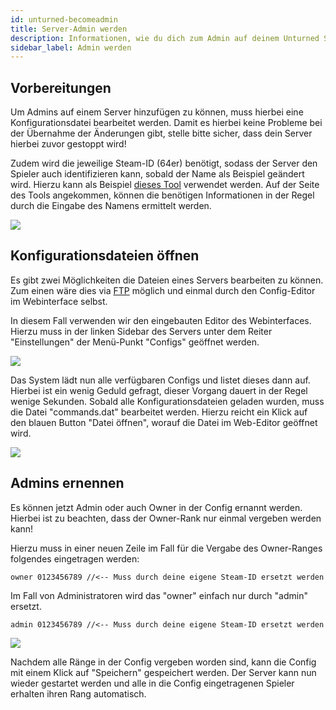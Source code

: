 ```yaml
---
id: unturned-becomeadmin
title: Server-Admin werden
description: Informationen, wie du dich zum Admin auf deinem Unturned Server von ZAP-Hosting machen kannst - ZAP-Hosting.com Dokumentation
sidebar_label: Admin werden
---
```


## Vorbereitungen

Um Admins auf einem Server hinzufügen zu können, muss hierbei eine Konfigurationsdatei bearbeitet werden. Damit es hierbei keine Probleme bei der Übernahme der Änderungen gibt, stelle bitte sicher, dass dein Server hierbei zuvor gestoppt wird!

Zudem wird die jeweilige Steam-ID (64er) benötigt, sodass der Server den Spieler auch identifizieren kann, sobald der Name als Beispiel geändert wird. Hierzu kann als Beispiel [dieses Tool](https://steamidfinder.com/) verwendet werden. Auf der Seite des Tools angekommen, können die benötigen Informationen in der Regel durch die Eingabe des Namens ermittelt werden.

![](https://screensaver01.zap-hosting.com/index.php/s/72YkRLBXE77NJQ5/preview)

## Konfigurationsdateien öffnen

Es gibt zwei Möglichkeiten die Dateien eines Servers bearbeiten zu können.
Zum einen wäre dies via [FTP](https://zap-hosting.com/guides/docs/de/gameserver_ftpaccess/) möglich und einmal durch den Config-Editor im Webinterface selbst.

In diesem Fall verwenden wir den eingebauten Editor des Webinterfaces.
Hierzu muss in der linken Sidebar des Servers unter dem Reiter "Einstellungen" der Menü-Punkt "Configs" geöffnet werden.

![](https://screensaver01.zap-hosting.com/index.php/s/GPTxWpmfYY9CKbd/preview)

Das System lädt nun alle verfügbaren Configs und listet dieses dann auf. Hierbei ist ein wenig Geduld gefragt, dieser Vorgang dauert in der Regel wenige Sekunden.
Sobald alle Konfigurationsdateien geladen wurden, muss die Datei "commands.dat" bearbeitet werden. Hierzu reicht ein Klick auf den blauen Button "Datei öffnen", worauf die Datei im Web-Editor geöffnet wird.

![](https://screensaver01.zap-hosting.com/index.php/s/4BFfETwJFDktBcX/preview)

## Admins ernennen

Es können jetzt Admin oder auch Owner in der Config ernannt werden.
Hierbei ist zu beachten, dass der Owner-Rank nur einmal vergeben werden kann!

Hierzu muss in einer neuen Zeile im Fall für die Vergabe des Owner-Ranges folgendes eingetragen werden:

`owner 0123456789 //<-- Muss durch deine eigene Steam-ID ersetzt werden`

Im Fall von Administratoren wird das "owner" einfach nur durch "admin" ersetzt.

`admin 0123456789 //<-- Muss durch deine eigene Steam-ID ersetzt werden`

![](https://screensaver01.zap-hosting.com/index.php/s/7t4pdGg3Da24aTx/preview)

Nachdem alle Ränge in der Config vergeben worden sind, kann die Config mit einem Klick auf "Speichern" gespeichert werden.
Der Server kann nun wieder gestartet werden und alle in die Config eingetragenen Spieler erhalten ihren Rang automatisch.
